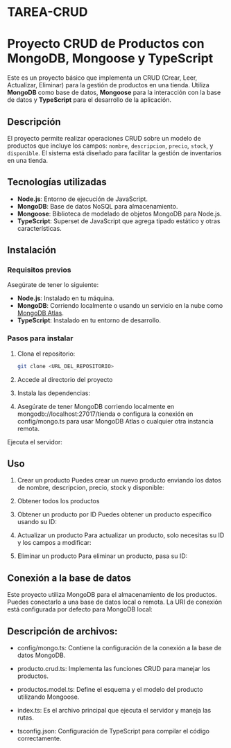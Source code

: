 # TAREA-CRUD



# Proyecto CRUD de Productos con MongoDB, Mongoose y TypeScript

Este es un proyecto básico que implementa un CRUD (Crear, Leer, Actualizar, Eliminar) para la gestión de productos en una tienda. Utiliza **MongoDB** como base de datos, **Mongoose** para la interacción con la base de datos y **TypeScript** para el desarrollo de la aplicación.

## Descripción

El proyecto permite realizar operaciones CRUD sobre un modelo de productos que incluye los campos: `nombre`, `descripcion`, `precio`, `stock`, y `disponible`. El sistema está diseñado para facilitar la gestión de inventarios en una tienda.

## Tecnologías utilizadas

- **Node.js**: Entorno de ejecución de JavaScript.
- **MongoDB**: Base de datos NoSQL para almacenamiento.
- **Mongoose**: Biblioteca de modelado de objetos MongoDB para Node.js.
- **TypeScript**: Superset de JavaScript que agrega tipado estático y otras características.

## Instalación

### Requisitos previos

Asegúrate de tener lo siguiente:

- **Node.js**: Instalado en tu máquina.
- **MongoDB**: Corriendo localmente o usando un servicio en la nube como [MongoDB Atlas](https://www.mongodb.com/cloud/atlas).
- **TypeScript**: Instalado en tu entorno de desarrollo.


### Pasos para instalar

1. Clona el repositorio:

   ```bash
   git clone <URL_DEL_REPOSITORIO>

2.  Accede al directorio del proyecto

3.  Instala las dependencias:

4.  Asegúrate de tener MongoDB corriendo localmente en mongodb://localhost:27017/tienda o   configura la conexión en config/mongo.ts para usar MongoDB Atlas o cualquier otra instancia remota.

   Ejecuta el servidor:


   ## Uso

1. Crear un producto
Puedes crear un nuevo producto enviando los datos de nombre, descripcion, precio, stock y disponible:


2. Obtener todos los productos


3. Obtener un producto por ID
Puedes obtener un producto específico usando su ID:

4. Actualizar un producto
Para actualizar un producto, solo necesitas su ID y los campos a modificar:

5. Eliminar un producto
Para eliminar un producto, pasa su ID:

## Conexión a la base de datos
Este proyecto utiliza MongoDB para el almacenamiento de los productos. Puedes conectarlo a una base de datos local o remota. La URI de conexión está configurada por defecto para MongoDB local:


## Descripción de archivos:
- config/mongo.ts: Contiene la configuración de la conexión a la base de datos MongoDB.

- producto.crud.ts: Implementa las funciones CRUD para manejar los productos.

- productos.model.ts: Define el esquema y el modelo del producto utilizando Mongoose.

- index.ts: Es el archivo principal que ejecuta el servidor y maneja las rutas.

- tsconfig.json: Configuración de TypeScript para compilar el código correctamente.







 

